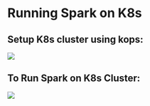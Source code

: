 # Running Spark on K8s

## Setup K8s cluster using kops:

<a href="https://asciinema.org/a/265020" target="_blank"><img src="https://asciinema.org/a/265020.svg" /></a>


## To Run Spark on K8s Cluster:

<a href="https://asciinema.org/a/265053" target="_blank"><img src="https://asciinema.org/a/265053.svg" /></a>
